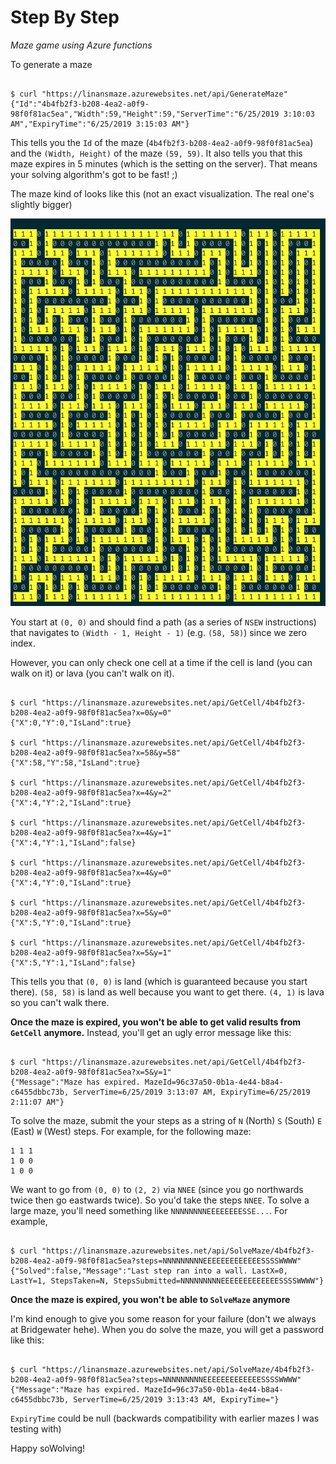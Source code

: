 # Step By Step

*Maze game using Azure functions*

To generate a maze

```

$ curl "https://linansmaze.azurewebsites.net/api/GenerateMaze"
{"Id":"4b4fb2f3-b208-4ea2-a0f9-98f0f81ac5ea","Width":59,"Height":59,"ServerTime":"6/25/2019 3:10:03 AM","ExpiryTime":"6/25/2019 3:15:03 AM"}
```

This tells you the `Id` of the maze (`4b4fb2f3-b208-4ea2-a0f9-98f0f81ac5ea`) and the `(Width, Height)` of the maze `(59, 59)`. It also tells you that this maze expires in 5 minutes (which is the setting on the server). That means your solving algorithm's got to be fast! ;)

The maze kind of looks like this (not an exact visualization. The real one's slightly bigger)

![mazescreenshot.png](mazescreenshot.png)

You start at `(0, 0)` and should find a path (as a series of `NSEW` instructions) that navigates to `(Width - 1, Height - 1)` (e.g. `(58, 58)`) since we zero index.

However, you can only check one cell at a time if the cell is land (you can walk on it) or lava (you can't walk on it).

```

$ curl "https://linansmaze.azurewebsites.net/api/GetCell/4b4fb2f3-b208-4ea2-a0f9-98f0f81ac5ea?x=0&y=0"
{"X":0,"Y":0,"IsLand":true}

$ curl "https://linansmaze.azurewebsites.net/api/GetCell/4b4fb2f3-b208-4ea2-a0f9-98f0f81ac5ea?x=58&y=58"
{"X":58,"Y":58,"IsLand":true}

$ curl "https://linansmaze.azurewebsites.net/api/GetCell/4b4fb2f3-b208-4ea2-a0f9-98f0f81ac5ea?x=4&y=2"
{"X":4,"Y":2,"IsLand":true}

$ curl "https://linansmaze.azurewebsites.net/api/GetCell/4b4fb2f3-b208-4ea2-a0f9-98f0f81ac5ea?x=4&y=1"
{"X":4,"Y":1,"IsLand":false}

$ curl "https://linansmaze.azurewebsites.net/api/GetCell/4b4fb2f3-b208-4ea2-a0f9-98f0f81ac5ea?x=4&y=0"
{"X":4,"Y":0,"IsLand":true}

$ curl "https://linansmaze.azurewebsites.net/api/GetCell/4b4fb2f3-b208-4ea2-a0f9-98f0f81ac5ea?x=5&y=0"
{"X":5,"Y":0,"IsLand":true}

$ curl "https://linansmaze.azurewebsites.net/api/GetCell/4b4fb2f3-b208-4ea2-a0f9-98f0f81ac5ea?x=5&y=1"
{"X":5,"Y":1,"IsLand":false}
```

This tells you that `(0, 0)` is land (which is guaranteed because you start there). `(58, 58)` is land as well because you want to get there. `(4, 1)` is lava so you can't walk there.

**Once the maze is expired, you won't be able to get valid results from `GetCell` anymore.** Instead, you'll get an ugly error message like this:

```

$ curl "https://linansmaze.azurewebsites.net/api/GetCell/4b4fb2f3-b208-4ea2-a0f9-98f0f81ac5ea?x=5&y=1"
{"Message":"Maze has expired. MazeId=96c37a50-0b1a-4e44-b8a4-c6455dbbc73b, ServerTime=6/25/2019 3:13:07 AM, ExpiryTime=6/25/2019 2:11:07 AM"}
```

To solve the maze, submit the your steps as a string of `N` (North) `S` (South) `E` (East) `W` (West) steps. For example, for the following maze:

```
1 1 1
1 0 0
1 0 0
```

We want to go from `(0, 0)` to `(2, 2)` via `NNEE` (since you go northwards twice then go eastwards twice). So you'd take the steps `NNEE`. To solve a large maze, you'll need something like `NNNNNNNNEEEEEEEESSE...`. For example,

```

$ curl "https://linansmaze.azurewebsites.net/api/SolveMaze/4b4fb2f3-b208-4ea2-a0f9-98f0f81ac5ea?steps=NNNNNNNNNEEEEEEEEEEEEESSSSWWWW"
{"Solved":false,"Message":"Last step ran into a wall. LastX=0, LastY=1, StepsTaken=N, StepsSubmitted=NNNNNNNNNEEEEEEEEEEEEESSSSWWWW"}
```

**Once the maze is expired, you won't be able to `SolveMaze` anymore**

I'm kind enough to give you some reason for your failure (don't we always at Bridgewater hehe). When you do solve the maze, you will get a password like this: 

```

$ curl "https://linansmaze.azurewebsites.net/api/SolveMaze/4b4fb2f3-b208-4ea2-a0f9-98f0f81ac5ea?steps=NNNNNNNNNEEEEEEEEEEEEESSSSWWWW"
{"Message":"Maze has expired. MazeId=96c37a50-0b1a-4e44-b8a4-c6455dbbc73b, ServerTime=6/25/2019 3:13:43 AM, ExpiryTime="}
```

`ExpiryTime` could be null (backwards compatibility with earlier mazes I was testing with)

Happy soWolving!
